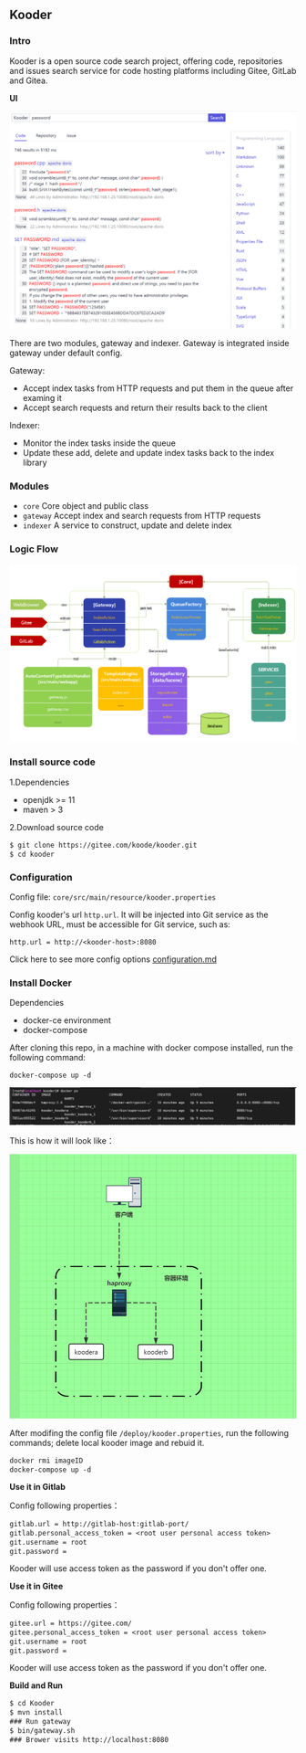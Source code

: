 ## Kooder

### Intro

Kooder is a open source code search project, offering code, repositories and issues search service for code hosting platforms including Gitee, GitLab and Gitea.


**UI**

![Kooder ScreenShot](docs/img/screenshot.png)

There are two modules, gateway and indexer. Gateway is integrated inside gateway under default config.

Gateway:
- Accept index tasks from HTTP requests and put them in the queue after examing it
- Accept search requests and return their results back to the client

Indexer:
- Monitor the index tasks inside the queue
- Update these add, delete and update index tasks back to the index library

### Modules

* `core`    Core object and public class
* `gateway` Accept index and search requests from HTTP requests
* `indexer` A service to construct, update and delete index

### Logic Flow

![Kooder Flow](docs/img/gsearch-flow.png)

### Install source code

1.Dependencies

* openjdk >= 11
* maven > 3

2.Download source code

```
$ git clone https://gitee.com/koode/kooder.git
$ cd kooder
```

### Configuration

Config file: `core/src/main/resource/kooder.properties`

Config kooder's url `http.url`. It will be injected into Git service as the webhook URL, must be accessible for Git service, such as:

```
http.url = http://<kooder-host>:8080
```
Click here to see more config options [configuration.md](configuration.md)

### Install Docker
Dependencies
* docker-ce environment
* docker-compose

After cloning this repo, in a machine with docker compose installed, run the following command:

```
docker-compose up -d
```

![Kooder docker-ha](docs/img/docker-ha.png)

This is how it will look like：

![Kooder docker-ha](docs/img/docker-ha-kooder.png)

After modifing the config file `/deploy/kooder.properties`, run the following commands; delete local kooder image and rebuid it.

```
docker rmi imageID
docker-compose up -d
```


**Use it in Gitlab**

Config following properties：

```
gitlab.url = http://gitlab-host:gitlab-port/  
gitlab.personal_access_token = <root user personal access token>  
git.username = root  
git.password =  
```

Kooder will use access token as the password if you don't offer one.

**Use it in Gitee**

Config following properties：

```
gitee.url = https://gitee.com/  
gitee.personal_access_token = <root user personal access token>  
git.username = root  
git.password =  
```

Kooder will use access token as the password if you don't offer one.


**Build and Run**

```
$ cd Kooder
$ mvn install
### Run gateway
$ bin/gateway.sh
### Brower visits http://localhost:8080
```


